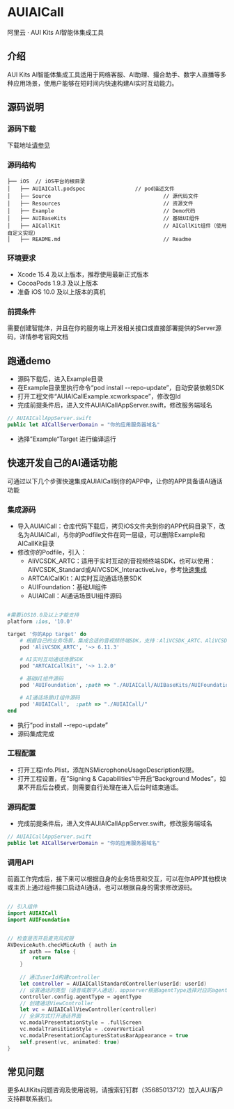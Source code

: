 # AUIAICall
阿里云 · AUI Kits AI智能体集成工具

## 介绍
AUI Kits AI智能体集成工具适用于网络客服、AI助理、撮合助手、数字人直播等多种应用场景，使用户能够在短时间内快速构建AI实时互动能力。


## 源码说明

### 源码下载
下载地址[请参见](https://github.com/MediaBox-AUIKits/AUIAICall/tree/main/iOS)

### 源码结构
```
├── iOS  // iOS平台的根目录
│   ├── AUIAICall.podspec                // pod描述文件
│   ├── Source                                    // 源代码文件
│   ├── Resources                                 // 资源文件
│   ├── Example                                   // Demo代码
│   ├── AUIBaseKits                               // 基础UI组件 
│   ├── AICallKit                                 // AICallKit组件（使用自定义实现） 
│   ├── README.md                                 // Readme  

```

### 环境要求
- Xcode 15.4 及以上版本，推荐使用最新正式版本
- CocoaPods 1.9.3 及以上版本
- 准备 iOS 10.0 及以上版本的真机

### 前提条件
需要创建智能体，并且在你的服务端上开发相关接口或直接部署提供的Server源码，详情参考官网文档


## 跑通demo

- 源码下载后，进入Example目录
- 在Example目录里执行命令“pod install  --repo-update”，自动安装依赖SDK
- 打开工程文件“AUIAICallExample.xcworkspace”，修改包Id
- 完成前提条件后，进入文件AUIAICallAppServer.swift，修改服务端域名
```swift
// AUIAICallAppServer.swift
public let AICallServerDomain = "你的应用服务器域名"
```

- 选择”Example“Target 进行编译运行

## 快速开发自己的AI通话功能
可通过以下几个步骤快速集成AUIAICall到你的APP中，让你的APP具备语AI通话功能

### 集成源码
- 导入AUIAICall：仓库代码下载后，拷贝iOS文件夹到你的APP代码目录下，改名为AUIAICall，与你的Podfile文件在同一层级，可以删除Example和AICallKit目录
- 修改你的Podfile，引入：
  - AliVCSDK_ARTC：适用于实时互动的音视频终端SDK，也可以使用：AliVCSDK_Standard或AliVCSDK_InteractiveLive，参考[快速集成](https://help.aliyun.com/document_detail/2412571.htm)
  - ARTCAICallKit：AI实时互动通话场景SDK
  - AUIFoundation：基础UI组件
  - AUIAICall：AI通话场景UI组件源码
```ruby

#需要iOS10.0及以上才能支持
platform :ios, '10.0'

target '你的App target' do
    # 根据自己的业务场景，集成合适的音视频终端SDK，支持：AliVCSDK_ARTC、AliVCSDK_Standard、AliVCSDK_InteractiveLive
    pod 'AliVCSDK_ARTC', '~> 6.11.3'

    # AI实时互动通话场景SDK
    pod "ARTCAICallKit", '~> 1.2.0'

    # 基础UI组件源码
    pod 'AUIFoundation', :path => "./AUIAICall/AUIBaseKits/AUIFoundation/", :modular_headers => true

    # AI通话场景UI组件源码
    pod 'AUIAICall',  :path => "./AUIAICall/"
end
```
- 执行“pod install --repo-update”
- 源码集成完成

### 工程配置
- 打开工程info.Plist，添加NSMicrophoneUsageDescription权限。
- 打开工程设置，在”Signing & Capabilities“中开启“Background Modes”，如果不开启后台模式，则需要自行处理在进入后台时结束通话。


### 源码配置
- 完成前提条件后，进入文件AUIAICallAppServer.swift，修改服务端域名
```swift
// AUIAICallAppServer.swift
public let AICallServerDomain = "你的应用服务器域名"
```

### 调用API
前面工作完成后，接下来可以根据自身的业务场景和交互，可以在你APP其他模块或主页上通过组件接口启动AI通话，也可以根据自身的需求修改源码。

``` Swift

// 引入组件
import AUIAICall
import AUIFoundation


// 检查是否开启麦克风权限
AVDeviceAuth.checkMicAuth { auth in
    if auth == false {
        return
    }
    
    // 通过userId构建controller
    let controller = AUIAICallStandardController(userId: userId)
    // 设置通话的类型（语音或数字人通话），appserver根据agentType选择对应的agentId启动通话
    controller.config.agentType = agentType  
    // 创建通话ViewController
    let vc = AUIAICallViewController(controller)
    // 全屏方式打开通话界面
    vc.modalPresentationStyle = .fullScreen
    vc.modalTransitionStyle = .coverVertical
    vc.modalPresentationCapturesStatusBarAppearance = true
    self.present(vc, animated: true)
}


```


## 常见问题
更多AUIKits问题咨询及使用说明，请搜索钉钉群（35685013712）加入AUI客户支持群联系我们。
